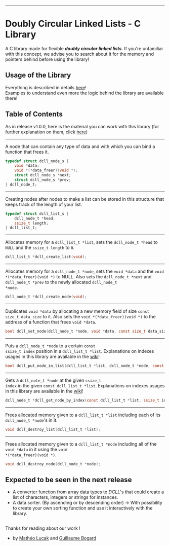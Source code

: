 ***

# Doubly Circular Linked Lists - C Library

A C library made for flexible __*doubly circular linked lists*__.
If you're unfamiliar with this concept, we advise you to search about it for the memory and pointers behind before using the library!

## Usage of the Library

Everything is described in details [here](https://github.com/guillaumebgd/DCLL_C_Library/wiki/DCLL-Wiki:-Home)!<br>
Examples to understand even more the logic behind the library are available there!

## Table of Contents

As in release v1.0.0, here is the material you can work with this library (for further explanation on them, click [here](https://github.com/guillaumebgd/DCLL_C_Library/wiki/DCLL-Wiki:-Home))

***

A node that can contain any type of data and with which you can bind a function that frees it.

```C
typedef struct dcll_node_s {
    void *data;
    void *(*data_freer)(void *);
    struct dcll_node_s *next;
    struct dcll_node_s *prev;
} dcll_node_t;
```

---

Creating nodes after nodes to make a list can be stored in this structure that keeps track of the length of your list.

```C
typedef struct dcll_list_s {
    dcll_node_t *head;
    ssize_t length;
} dcll_list_t;
```

---

Allocates memory for a <code>dcll_list_t *list</code>, sets the <code>dcll_node_t *head</code> to <code>NULL</code> and the <code>ssize_t length</code> to <code>0</code>.

```C
dcll_list_t *dcll_create_list(void);
```

---

Allocates memory for a <code>dcll_node_t *node</code>, sets the <code>void *data</code> and the <code>void *(*data_freer)(void *)</code> to NULL. Also sets the <code>dcll_node_t *next</code> and <code>dcll_node_t *prev</code> to the newly allocated <code>dcll_node_t *node</code>.

```C
dcll_node_t *dcll_create_node(void);
```

---

Duplicates <code>void *data</code> by allocating a new memory field of size <code>const size_t data_size</code> to it. Also sets the <code>void *(*data_freer)(void *)</code> to the address of a function that frees <code>void *data</code>.

```C
bool dcll_set_node(dcll_node_t *node, void *data, const size_t data_size, void *(*data_freer)(void *));
```

---

Puts a <code>dcll_node_t *node</code> to a certain <code>const ssize_t index</code> position in a <code>dcll_list_t *list</code>.
Explanations on indexes usages in this library are available in the [wiki](https://github.com/guillaumebgd/DCLL_C_Library/wiki/DCLL-Wiki:-Indexes)!

```C
bool dcll_put_node_in_list(dcll_list_t *list, dcll_node_t *node, const ssize_t index);
```

---

Gets a <code>dcll_note_t *node</code> at the given <code>ssize_t index</code> in the given <code>const dcll_list_t *list</code>.
Explanations on indexes usages in this library are available in the [wiki](https://github.com/guillaumebgd/DCLL_C_Library/wiki/DCLL-Wiki:-Indexes)!
```C
dcll_node_t *dcll_get_node_by_index(const dcll_list_t *list, ssize_t index);
```

---

Frees allocated memory given to a <code>dcll_list_t *list</code> including each of its <code>dcll_node_t *node</code>'s in it.

```C
void dcll_destroy_list(dcll_list_t *list);
```

---

Frees allocated memory given to a <code>dcll_list_t *node</code> including all of the <code>void *data</code> in it using the <code>void *(*data_freer)(void *)</code>.

```C
void dcll_destroy_node(dcll_node_t *node);
```

## Expected to be seen in the next release

* A converter function from array data types to *DCLL*'s that could create a list of characters, integers or strings for instances.
* A data sorter. (By ascending or by descending order) -> With possibility to create your own sorting function and use it interactively with the library.

##

Thanks for reading about our work !

- by [Mathéo Lucak](https://github.com/matheo-lucak) and [Guillaume Bogard](https://github.com/guillaumebgd)
